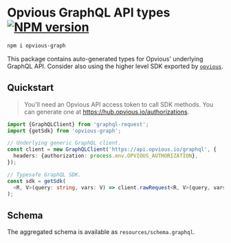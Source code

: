 # Opvious GraphQL API types [![NPM version](https://img.shields.io/npm/v/opvious-graph.svg)](https://www.npmjs.com/package/opvious-graph)

```sh
npm i opvious-graph
```

This package contains auto-generated types for Opvious' underlying GraphQL API.
Consider also using the higher level SDK exported by
[`opvious`](https://www.npmjs.com/package/opvious).

## Quickstart

> You'll need an Opvious API access token to call SDK methods. You can
> generate one at https://hub.opvious.io/authorizations.

```typescript
import {GraphQLClient} from 'graphql-request';
import {getSdk} from 'opvious-graph';

// Underlying generic GraphQL client.
const client = new GraphQLClient('https://api.opvious.io/graphql', {
  headers: {authorization: process.env.OPVIOUS_AUTHORIZATION},
});

// Typesafe GraphQL SDK.
const sdk = getSdk(
  <R, V>(query: string, vars: V) => client.rawRequest<R, V>(query, vars)
);
```

## Schema

The aggregated schema is available as `resources/schema.graphql`.
